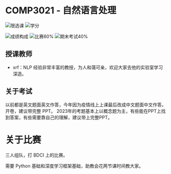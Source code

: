 # COMP3021 - 自然语言处理

<!--
1. 通过 [Shields.io](https://shields.io/) 生成如下的徽章，标注课程的基本信息。
2. 请根据课程的具体内容增删仓库的子文件夹。子文件夹建议使用小写英文，如果需要附加说明，则添加 README.md。注意，添加 README 后 .gitkeep 文件仍需保留。
3. 关于课程的描述可以不止以下几个方面，酌情增删。
4. hoa.moe 生成本课程对应页面后，请将页面链接复制到 GitHub 仓库的 About/Website 中。
5. 可以在 GitHub 页面的 About/Topics 中为课程添加话题名称。
-->

![限选课](https://img.shields.io/badge/%E9%99%90%E9%80%89%E8%AF%BE-red)
![学分](https://img.shields.io/badge/%E5%AD%A6%E5%88%86-2.5-moccasin)

![成绩构成](https://img.shields.io/badge/%E6%88%90%E7%BB%A9%E6%9E%84%E6%88%90-gold)
![比赛60%](https://img.shields.io/badge/%E6%AF%94%E8%B5%9B-60%25-wheat)
![期末考试40%](https://img.shields.io/badge/%E6%9C%9F%E6%9C%AB%E8%80%83%E8%AF%95-40%25-wheat)


## 授课教师

- xrf：NLP 经验非常丰富的教授，为人和蔼可亲，欢迎大家去他的实验室学习深造。

## 关于考试

以前都是英文题面英文作答，今年因为疫情线上上课最后改成中文题面中文作答。开卷，建议带完整 PPT。
2023年的考题基本上以概念题为主，有些能在PPT上找到答案，有些需要靠自己的理解，建议带上完整PPT。

# 关于比赛

三人组队，打 BDCI 上的比赛。

需要 Python 基础和深度学习框架基础，助教会花两节课时间教大家。
